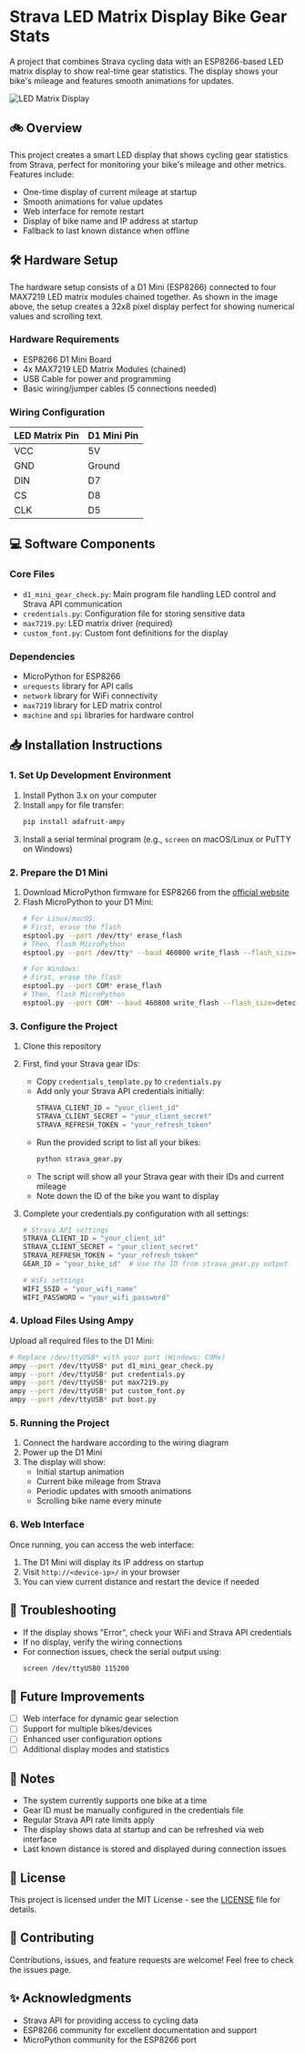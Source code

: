 # Strava LED Matrix Display Bike Gear Stats

A project that combines Strava cycling data with an ESP8266-based LED matrix display to show real-time gear statistics. The display shows your bike's mileage and features smooth animations for updates.

![LED Matrix Display](/_readme/d1mini_ledmatrix.jpeg)

## 🚲 Overview

This project creates a smart LED display that shows cycling gear statistics from Strava, perfect for monitoring your bike's mileage and other metrics. Features include:
- One-time display of current mileage at startup
- Smooth animations for value updates
- Web interface for remote restart
- Display of bike name and IP address at startup
- Fallback to last known distance when offline

## 🛠 Hardware Setup

The hardware setup consists of a D1 Mini (ESP8266) connected to four MAX7219 LED matrix modules chained together. As shown in the image above, the setup creates a 32x8 pixel display perfect for showing numerical values and scrolling text.

### Hardware Requirements

- ESP8266 D1 Mini Board
- 4x MAX7219 LED Matrix Modules (chained)
- USB Cable for power and programming
- Basic wiring/jumper cables (5 connections needed)

### Wiring Configuration

| LED Matrix Pin | D1 Mini Pin |
|---------------|-------------|
| VCC           | 5V         |
| GND           | Ground     |
| DIN           | D7         |
| CS            | D8         |
| CLK           | D5         |


## 💻 Software Components

### Core Files
- `d1_mini_gear_check.py`: Main program file handling LED control and Strava API communication
- `credentials.py`: Configuration file for storing sensitive data
- `max7219.py`: LED matrix driver (required)
- `custom_font.py`: Custom font definitions for the display

### Dependencies
- MicroPython for ESP8266
- `urequests` library for API calls
- `network` library for WiFi connectivity
- `max7219` library for LED matrix control
- `machine` and `spi` libraries for hardware control

## 📥 Installation Instructions

### 1. Set Up Development Environment

1. Install Python 3.x on your computer
2. Install `ampy` for file transfer:
   ```bash
   pip install adafruit-ampy
   ```
3. Install a serial terminal program (e.g., `screen` on macOS/Linux or PuTTY on Windows)

### 2. Prepare the D1 Mini

1. Download MicroPython firmware for ESP8266 from the [official website](https://micropython.org/download/esp8266/)
2. Flash MicroPython to your D1 Mini:
   ```bash
   # For Linux/macOS:
   # First, erase the flash
   esptool.py --port /dev/tty* erase_flash
   # Then, flash MicroPython
   esptool.py --port /dev/tty* --baud 460800 write_flash --flash_size=detect 0 esp8266-VERSION.bin

   # For Windows:
   # First, erase the flash
   esptool.py --port COM* erase_flash
   # Then, flash MicroPython
   esptool.py --port COM* --baud 460800 write_flash --flash_size=detect 0 esp8266-VERSION.bin
   ```

### 3. Configure the Project

1. Clone this repository
2. First, find your Strava gear IDs:
   - Copy `credentials_template.py` to `credentials.py`
   - Add only your Strava API credentials initially:
     ```python
     STRAVA_CLIENT_ID = "your_client_id"
     STRAVA_CLIENT_SECRET = "your_client_secret"
     STRAVA_REFRESH_TOKEN = "your_refresh_token"
     ```
   - Run the provided script to list all your bikes:
     ```bash
     python strava_gear.py
     ```
   - The script will show all your Strava gear with their IDs and current mileage
   - Note down the ID of the bike you want to display

3. Complete your credentials.py configuration with all settings:
   ```python
   # Strava API settings
   STRAVA_CLIENT_ID = "your_client_id"
   STRAVA_CLIENT_SECRET = "your_client_secret"
   STRAVA_REFRESH_TOKEN = "your_refresh_token"
   GEAR_ID = "your_bike_id"  # Use the ID from strava_gear.py output

   # WiFi settings
   WIFI_SSID = "your_wifi_name"
   WIFI_PASSWORD = "your_wifi_password"

### 4. Upload Files Using Ampy

Upload all required files to the D1 Mini:
```bash
# Replace /dev/ttyUSB* with your port (Windows: COMx)
ampy --port /dev/ttyUSB* put d1_mini_gear_check.py
ampy --port /dev/ttyUSB* put credentials.py
ampy --port /dev/ttyUSB* put max7219.py
ampy --port /dev/ttyUSB* put custom_font.py
ampy --port /dev/ttyUSB* put boot.py

```

### 5. Running the Project

1. Connect the hardware according to the wiring diagram
2. Power up the D1 Mini
3. The display will show:
   - Initial startup animation
   - Current bike mileage from Strava
   - Periodic updates with smooth animations
   - Scrolling bike name every minute

### 6. Web Interface

Once running, you can access the web interface:
1. The D1 Mini will display its IP address on startup
2. Visit `http://<device-ip>/` in your browser
3. You can view current distance and restart the device if needed

## 🤔 Troubleshooting

- If the display shows "Error", check your WiFi and Strava API credentials
- If no display, verify the wiring connections
- For connection issues, check the serial output using:
  ```bash
  screen /dev/ttyUSB0 115200
  ```

## 🚀 Future Improvements

- [ ] Web interface for dynamic gear selection
- [ ] Support for multiple bikes/devices
- [ ] Enhanced user configuration options
- [ ] Additional display modes and statistics

## 📝 Notes

- The system currently supports one bike at a time
- Gear ID must be manually configured in the credentials file
- Regular Strava API rate limits apply
- The display shows data at startup and can be refreshed via web interface
- Last known distance is stored and displayed during connection issues

## 📜 License

This project is licensed under the MIT License - see the [LICENSE](LICENSE) file for details.

## 🤝 Contributing

Contributions, issues, and feature requests are welcome! Feel free to check the issues page.

## ✨ Acknowledgments

- Strava API for providing access to cycling data
- ESP8266 community for excellent documentation and support
- MicroPython community for the ESP8266 port
